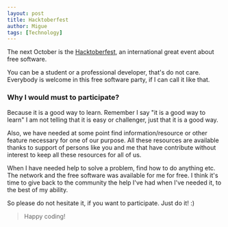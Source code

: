 ```yaml
---
layout: post
title: Hacktoberfest
author: Migue
tags: [Technology]
---
```


The next October is the [Hacktoberfest](https://hacktoberfest.digitalocean.com/), an international great event about free software.
   
You can be a student or a professional developer, that's do not care. Everybody is welcome in this free software party, if I can call it like that.
   
### Why I would must to participate?
Because it is a good way to learn. Remember I say "it is a good way to learn" I am not telling that it is easy or challenger, just that it is a good way.

   
Also, we have needed at some point find information/resource or other feature necessary for one of our purpose. 
All these resources are available thanks to support of persons like you and me that have contribute without interest to keep all these resources for all of us.

   
When I have needed help to solve a problem, find how to do anything etc. The network and the free software was
available for me for free. I think it's time to give back to the community the help I've had when I've needed it, to the best of my ability.

   
So please do not hesitate it, if you want to participate. Just do it! :)

> Happy coding!